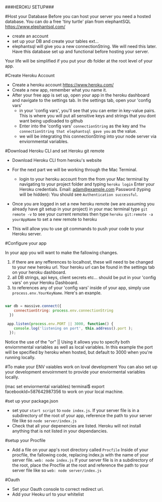 ###HEROKU SETUP### 

#Host your Database
Before you can host your server you need a hosted database. 
You can do a free 'tiny turtle' plan from elephantSQL https://www.elephantsql.com/
 - create an account
 - set up your DB and create your tables ext...
 - elephantsql will give you a new connectionString. We will need this later. 
Have this database set up and functional before hosting your server. 

Your life will be simplified if you put your db folder at the root level of your app. 

#Create Heroku Account
- Create a heroku account   https://www.heroku.com/
- Create a new app, remember what you name it. 
- After your free app is set up, open your app in the heroku dashboard and navigate to the settings tab. In the settings tab, open your 'config vars'
  - in your 'config vars', you'll see that you can enter in key-value pairs. This is where you will put all sensitive keys and strings that you dont want being updloaded to github 
  - Enter into the 'config vars' `connectionString` as the key and ` The connectionString that elephantsql gave you ` as the value. 
  - we will be integrating this connectionString into your node server via enviornmental variables.

#Download Heroku CLI and set Heroku git remote
- Download Heroku CLI from heroku's website
- For the next part we will be working through the Mac Terminal. 
  - login to your heroku account from the from your Mac terminal by navigating to your project folder and typing `heroku login`
      Enter your Heroku credentials.
      Email: adam@example.com
      Password (typing will be hidden):
      You should see `Authentication successful`.

- Once you are logged in set a new heroku remote (we are assuming you already have git setup in your project)
  in your mac terminal type `git remote -v` to see your current remotes
  then type `heroku git:remote -a yourAppName` to set a new remote to heroku
- This will allow you to use git commands to push your code to your Heroku server. 


#Configure your app

In your app you will want to make the fallowing changes. 

  1. if there are any refferences to localhost, these will need to be changed to your new heroku url. Your heroku url can be found in the settings tab on your heroku dashboard.
  2. all DB strings, api keys, client secrets etc... should be put in your 'config vars' on your Heroku Dashboard. 
  3. to references any of your 'config vars' inside of your app, simply use `process.env.YourKeyName`. Here's an exanple. 

```javascript

var db = massive.connect({
    connectionString: process.env.connectionString
  })

 app.listen(process.env.PORT || 3000, function() {
    console.log('listening on port', this.address().port );
  });

```

Notice the use of the "or" || 
Using it allows you to specify both enviornmental variables as well as local variables. In this example the port will be specified by heroku when hosted, but default to 3000 when you're running locally. 


#To make your ENV vaiables work on loval development
You can also set up your development envoirnment to provide your enviormental variables locally.

(mac set enviormental variables)
terminal$ export facebookId=587642987356 to work on your local machine. 


#set up your package.json 
- set your `start script` to  `node index.js`. If your server file is in a subdirectory of the root of your app, reference the path to your server file like so `node server/index.js` 
- Check that all your depenencies are listed. Heroku will not install anything that is not listed in your dependancies. 

#setup your Procfile 
- Add a file on your app's root directory called `Procfile` 
Inside of your procfile, the fallowing code, replacing index.js with the name of your server file. 
`web: node index.js`  If your server file is in a subdirectory of the root, place the Procfile at the root and reference the path to your server file like so `web: node server/index.js` 

#Oauth
- Set your Oauth console to correct redirect uri. 
- Add your Heoku url to your whitelist 
